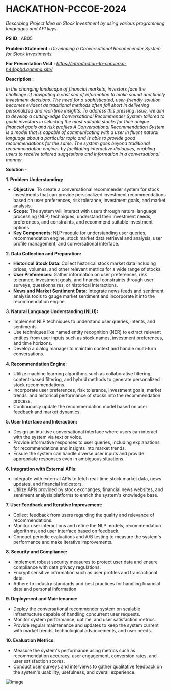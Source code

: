 # HACKATHON-PCCOE-2024
*Describing Project Idea on Stock Investment by using various programming languages and API keys.*

**PS ID** : AB05

**Problem Statement :**
*Developing a Conversational Recommender System for Stock Investments.*

**For Presentation Visit :** *https://introduction-to-conversa-h44opbd.gamma.site/*

**Description :**

*In the changing landscape of financial markets, investors face the challenge
of navigating a vast sea of information to make sound and timely
investment decisions. The need for a sophisticated, user-friendly solution
becomes evident as traditional methods often fall short in delivering
personalized and real-time insights. To address this pressing issue, we aim
to develop a cutting-edge Conversational Recommender System tailored to
guide investors in selecting the most suitable stocks for their unique
financial goals and risk profiles*
*A Conversational Recommendation System is a model that is capable of
communicating with a user in fluent natural language about a particular
topic and is able to provide good recommendations for the same. The
system goes beyond traditional recommendation engines by facilitating
interactive dialogues, enabling users to receive tailored suggestions and
information in a conversational manner.*

**Solution -**

**1. Problem Understanding:**
   - **Objective**: To create a conversational recommender system for stock investments that can provide personalized investment recommendations based on user preferences, risk tolerance, investment goals, and market analysis.
   - **Scope**: The system will interact with users through natural language processing (NLP) techniques, understand their investment needs, preferences, and constraints, and recommend suitable investment options.
   - **Key Components**: NLP module for understanding user queries, recommendation engine, stock market data retrieval and analysis, user profile management, and conversational interface.

**2. Data Collection and Preparation:**
   - **Historical Stock Data**: Collect historical stock market data including prices, volumes, and other relevant metrics for a wide range of stocks.
   - **User Preferences**: Gather information on user preferences, risk tolerance, investment goals, and financial constraints through user surveys, questionnaires, or historical interactions.
   - **News and Market Sentiment Data**: Integrate news feeds and sentiment analysis tools to gauge market sentiment and incorporate it into the recommendation engine.

**3. Natural Language Understanding (NLU):**
   - Implement NLP techniques to understand user queries, intents, and sentiments.
   - Use techniques like named entity recognition (NER) to extract relevant entities from user inputs such as stock names, investment preferences, and time horizons.
   - Develop a dialog manager to maintain context and handle multi-turn conversations.

**4. Recommendation Engine:**
   - Utilize machine learning algorithms such as collaborative filtering, content-based filtering, and hybrid methods to generate personalized stock recommendations.
   - Incorporate user preferences, risk tolerance, investment goals, market trends, and historical performance of stocks into the recommendation process.
   - Continuously update the recommendation model based on user feedback and market dynamics.

**5. User Interface and Interaction:**
   - Design an intuitive conversational interface where users can interact with the system via text or voice.
   - Provide informative responses to user queries, including explanations for recommendations and insights into market trends.
   - Ensure the system can handle diverse user inputs and provide appropriate responses even in ambiguous situations.

**6. Integration with External APIs:**
   - Integrate with external APIs to fetch real-time stock market data, news updates, and financial indicators.
   - Utilize APIs provided by stock exchanges, financial news websites, and sentiment analysis platforms to enrich the system's knowledge base.

**7. User Feedback and Iterative Improvement:**
   - Collect feedback from users regarding the quality and relevance of recommendations.
   - Monitor user interactions and refine the NLP models, recommendation algorithms, and user interface based on feedback.
   - Conduct periodic evaluations and A/B testing to measure the system's performance and make iterative improvements.

**8. Security and Compliance:**
   - Implement robust security measures to protect user data and ensure compliance with data privacy regulations.
   - Encrypt sensitive information such as user profiles and transactional data.
   - Adhere to industry standards and best practices for handling financial data and personal information.

**9. Deployment and Maintenance:**
   - Deploy the conversational recommender system on scalable infrastructure capable of handling concurrent user requests.
   - Monitor system performance, uptime, and user satisfaction metrics.
   - Provide regular maintenance and updates to keep the system current with market trends, technological advancements, and user needs.

**10. Evaluation Metrics:**
   - Measure the system's performance using metrics such as recommendation accuracy, user engagement, conversion rates, and user satisfaction scores.
   - Conduct user surveys and interviews to gather qualitative feedback on the system's usability, usefulness, and overall experience.



![image](https://github.com/ojasmaniyar5/HACKATHON-PCCOE/assets/150362990/3e88b4d1-9a9e-4fe7-8fa6-55f7165b1f36)
